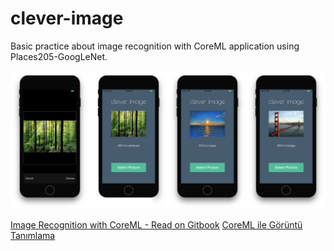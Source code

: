 # clever-image
Basic practice about image recognition with CoreML application using Places205-GoogLeNet.

![Screenshot](cleverImage.png)

[Image Recognition with CoreML - Read on Gitbook](https://mehmetkoca.gitbooks.io/coreml/)
[CoreML ile Görüntü Tanımlama](https://yapayzeka.ai/coreml-ile-goruntu-tanimlama/)
